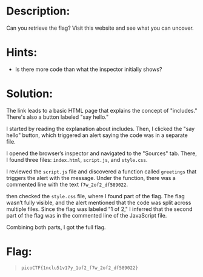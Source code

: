 
# Description:

Can you retrieve the flag? Visit this website and see what you can uncover.

# Hints:

- Is there more code than what the inspector initially shows?

# Solution:

The link leads to a basic HTML page that explains the concept of "includes." There's also a button labeled "say hello."



I started by reading the explanation about includes. Then, I clicked the "say hello" button, which triggered an alert saying the code was in a separate file.
   
I opened the browser’s inspector and navigated to the "Sources" tab. There, I found three files: `index.html`, `script.js`, and `style.css`.

I reviewed the `script.js` file and discovered a function called `greetings` that triggers the alert with the message. Under the function, there was a commented line with the text `f7w_2of2_df589022`.

then checked the `style.css` file, where I found part of the flag. The flag wasn’t fully visible, and the alert mentioned that the code was split across multiple files. Since the flag was labeled "1 of 2," I inferred that the second part of the flag was in the commented line of the JavaScript file.

Combining both parts, I got the full flag. 
# Flag:
> `picoCTF{1nclu51v17y_1of2_f7w_2of2_df589022}`
